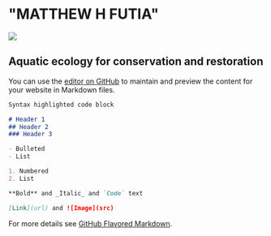 # "MATTHEW H FUTIA"

![](C:/Users/mttft/Desktop/Dissertation/LakeTrout.jpg)
## Aquatic ecology for conservation and restoration

You can use the [editor on GitHub](https://github.com/mfutia/mfutia.github.io/edit/main/index.md) to maintain and preview the content for your website in Markdown files.

```markdown
Syntax highlighted code block

# Header 1
## Header 2
### Header 3

- Bulleted
- List

1. Numbered
2. List

**Bold** and _Italic_ and `Code` text

[Link](url) and ![Image](src)
```

For more details see [GitHub Flavored Markdown](https://guides.github.com/features/mastering-markdown/).

